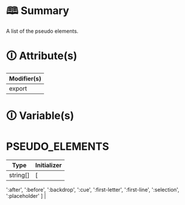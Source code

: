 # &#128366; Summary

A list of the pseudo elements.

# &#128712; Attribute(s)

| Modifier(s)                            |
|----------------------------------------|
| export |

# &#128712; Variable(s)

# PSEUDO_ELEMENTS

| Type                        | Initializer                       |
|-----------------------------|-----------------------------------|
| string[] | [
':after',
':before',
':backdrop',
':cue',
':first-letter',
':first-line',
':selection',
':placeholder'
] |